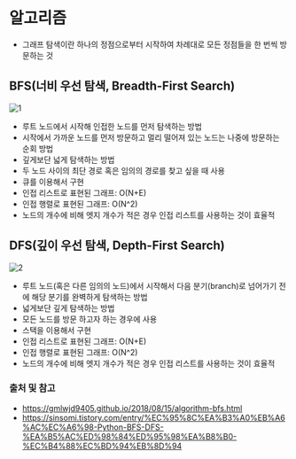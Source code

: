 # 알고리즘

- 그래프 탐색이란 하나의 정점으로부터 시작하여 차례대로 모든 정점들을 한 번씩 방문하는 것

## BFS(너비 우선 탐색, Breadth-First Search)

![1](https://user-images.githubusercontent.com/38815618/95591801-bf832000-0a82-11eb-9f26-c654ffb7b7ba.PNG)

- 루트 노드에서 시작해 인접한 노드를 먼저 탐색하는 방법
- 시작에서 가까운 노드를 먼저 방문하고 멀리 떨어져 있는 노드는 나중에 방문하는 순회 방법
- 깊게보단 넓게 탐색하는 방법
- 두 노드 사이의 최단 경로 혹은 임의의 경로를 찾고 싶을 때 사용
- 큐를 이용해서 구현
- 인접 리스트로 표현된 그래프: O(N+E)
- 인접 행렬로 표현된 그래프: O(N^2)
- 노드의 개수에 비해 엣지 개수가 적은 경우 인접 리스트를 사용하는 것이 효율적

## DFS(깊이 우선 탐색, Depth-First Search)

![2](https://user-images.githubusercontent.com/38815618/95591806-c0b44d00-0a82-11eb-88d8-af3cba5d49ac.PNG)

- 루트 노드(혹은 다른 임의의 노드)에서 시작해서 다음 분기(branch)로 넘어가기 전에 해당 분기를 완벽하게 탐색하는 방법
- 넓게보단 깊게 탐색하는 방법
- 모든 노드를 방문 하고자 하는 경우에 사용
- 스택을 이용해서 구현
- 인접 리스트로 표현된 그래프: O(N+E)
- 인접 행렬로 표현된 그래프: O(N^2)
- 노드의 개수에 비해 엣지 개수가 적은 경우 인접 리스트를 사용하는 것이 효율적

### 출처 및 참고

- https://gmlwjd9405.github.io/2018/08/15/algorithm-bfs.html
- https://sinsomi.tistory.com/entry/%EC%95%8C%EA%B3%A0%EB%A6%AC%EC%A6%98-Python-BFS-DFS-%EA%B5%AC%ED%98%84%ED%95%98%EA%B8%B0-%EC%B4%88%EC%BD%94%EB%8D%94
